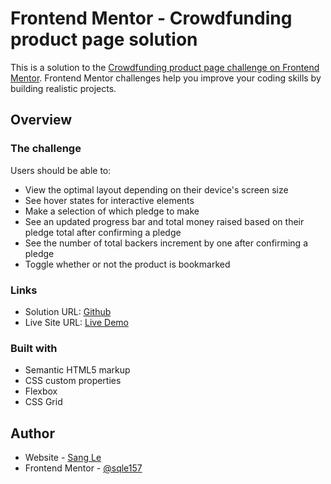 # Frontend Mentor - Crowdfunding product page solution

This is a solution to the [Crowdfunding product page challenge on Frontend Mentor](https://www.frontendmentor.io/challenges/crowdfunding-product-page-7uvcZe7ZR). Frontend Mentor challenges help you improve your coding skills by building realistic projects. 

## Overview

### The challenge

Users should be able to:

- View the optimal layout depending on their device's screen size
- See hover states for interactive elements
- Make a selection of which pledge to make
- See an updated progress bar and total money raised based on their pledge total after confirming a pledge
- See the number of total backers increment by one after confirming a pledge
- Toggle whether or not the product is bookmarked

### Links

- Solution URL: [Github](https://github.com/sqle157/crowdfunding-product-page)
- Live Site URL: [Live Demo](https://sqle157.github.io/crowdfunding-product-page)

### Built with

- Semantic HTML5 markup
- CSS custom properties
- Flexbox
- CSS Grid


## Author

- Website - [Sang Le](https://github.com/sqle157)
- Frontend Mentor - [@sqle157](https://www.frontendmentor.io/profile/sqle157)
